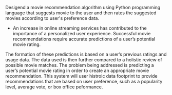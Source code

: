 Desigend a movie recommendation algorithm using Python programming language that suggests movie to the user and then rates the suggested movies according to user's preference data.

- An increase in online streaming services has contributed to the importance of a personalized user experience. Successful movie recommendations require accurate predictions of a user’s potential movie rating. 

The formation of these predictions is based on a user’s previous ratings and usage data. The data used is then further compared to a holistic review of possible movie matches. The problem being addressed is predicting a user’s potential movie rating in order to create an appropriate movie recommendation.  This system will user histroic data footprint to provide recommendations that are based on user preference, such as a popularity level, average vote, or box office peformance.
